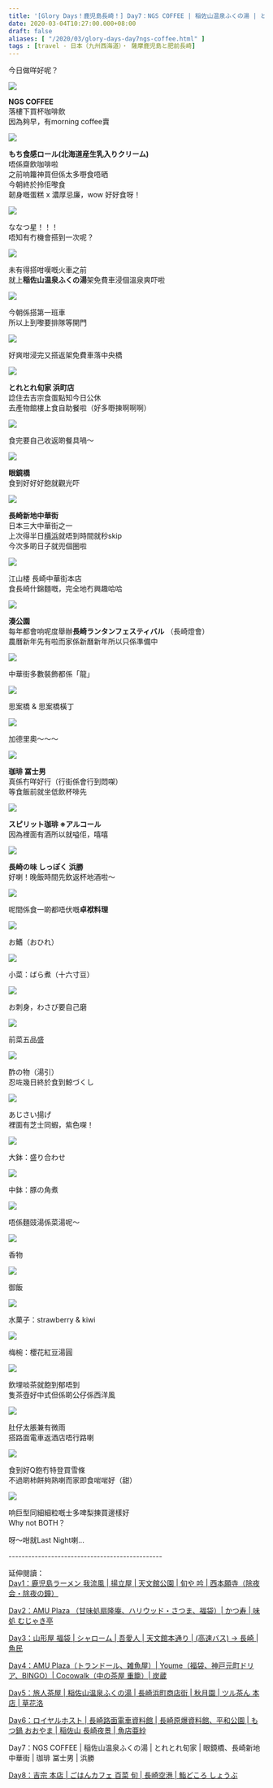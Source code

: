 ```yaml
---
title: '[Glory Days！鹿児島長崎！] Day7：NGS COFFEE | 稲佐山温泉ふくの湯 | とれとれ旬家 | 眼鏡橋、長崎新地中華街 | 珈琲 冨士男 | 浜勝'
date: 2020-03-04T10:27:00.000+08:00
draft: false
aliases: [ "/2020/03/glory-days-day7ngs-coffee.html" ]
tags : [travel - 日本（九州西海道）・ 薩摩鹿児島と肥前長崎]
---
```


今日做咩好呢？  

![](/images/kojngs7.jpg)

**NGS COFFEE**  
落樓下買杯咖啡飲  
因為夠早，有morning coffee賣  

![](https://ndhpwa.ch.files.1drv.com/y4moXo-7x8tSu4wNrn335LdrXogcR4J01eHecpazRcarBPg-dR1qVVuuRt4uHs2BafPAbV2PIVODcLrPZZ9s_DCHwr1XPSZypl5iYJCCMo6rWalXhTaK7jAks3jA6wBd7uBjDWuM5DNcrC6_FCyy72v83iTcEpRtgqpNN2tmQfyDmtEfeF3jfCCs028QxvYNTBWdPrl4k5dUUrcUB4ZgXDbQA?width=660&height=371&cropmode=none)

**もち食感ロール(北海道産生乳入りクリーム)**  
唔係齋飲咖啡啦  
之前响籮神買但係太多嘢食唔晒  
今朝終於拎佢嚟食  
韌身嘅蛋糕 x 濃厚忌廉，wow 好好食呀！  

![](https://a12a5g.ch.files.1drv.com/y4mJiqx211JfsHoTh2sXZI8GNcKkH9HCpETVUT5eWmuoFT7PTE1pc6gAFcLzXgNkZivc2iWfRa9jZ3jqq6cgcS7mCqh9mDFrBefmWn2TO3Zl5JEPUcfaDQaQ5wrUYliSIC0wi-H0lXaI9I3RSTLMBlMS8wUXo2x9YfivCv2-VSJC530nQkY0uBPkcVrR-OaxWj_Ez1620zCxEhsJ1C3lBQyhQ?width=660&height=371&cropmode=none)

ななつ星！！！  
唔知有冇機會搭到一次呢？  

![](https://a11q5g.ch.files.1drv.com/y4mxteoEvhYaeLZzcfRjilJJ33-QFBIPK7Zu7Y-nEYk2tq6ikR_P18RxYHhHnlg_WX-fVu83xkuKWZ52r_tGnEmtmifhAO4Ji0seuN1ri9ULoXwpjzoOYVE-e43wljOCRoDIQe41j_QHdUeZFf0VGbYx7jlSGTGrcTdO13aGffdCPVm3c0pgGuC23ugYlx8xrpKzowyGtREFHdVcAWLOuvg0w?width=660&height=371&cropmode=none)

未有得搭咁嘆嘅火車之前  
就上**稲佐山温泉ふくの湯**架免費車浸個溫泉爽吓啦  

![](https://a12c5g.ch.files.1drv.com/y4maB_k86J6izyn5t60n6Kcm6Ymtqdru4-5us2Uo1BWqISIhpjxuvlzNVmTcgVozWak6fnXtNANYO5yXJ3Wh1x_LyBNduGv88_ffKqE_8OMyRKjF0OLxK8td8jy30ODfu4kwKc_pva-0KBZOv-tCaHIRlxyRhTQfdhiayxeQOpbV3G5oqhzn84pFHZ2fR2h6EE9OEJ9oyOvIR2fFScKhukmrw?width=660&height=371&cropmode=none)

今朝係搭第一班車  
所以上到嚟要排隊等開門  

![](https://a12b5g.ch.files.1drv.com/y4miB8KLKZPBLIzovgnySGN3JUNm8CS49YXPCjj1kzBvLN-OwgciAOjjDTvISLD1cFewb0zH5RtRVlJft0sQRj2gi2ZPWK7wcNM2mMKEEhKkMnppW5eavEENQ9nmTVe-u_-ItyQ1GKvKf-v63cLC75G_ZSBRZjq_Zx-vClp8MRrPpizljfAjx1zHInW5mqow54Zll4hoqn59DBaC8mL7LsABg?width=660&height=371&cropmode=none)

好爽咁浸完又搭返架免費車落中央橋  

![](https://l9h0wa.ch.files.1drv.com/y4mGTqY_gXM7RK7gtDTk2NnxoXNziw74t_UbVkvY2LSnWByFGctoVoAY-HYSB-5ynkusR4Ixmdv3KCvAiEGtRbEPF5JYURb6OSG_zAPxhQkos96c7SfAvM9aEetsc6VDg5mK37QXsQct1E7WP30cBKaKNOvRVqD3OFEgXv3PSp_PdhGej5pRuhUj2N-kQ5D6xipvTL6ggOCbxMPV_xEKDLUdw?width=660&height=371&cropmode=none)

**とれとれ旬家 浜町店**  
諗住去吉宗食蛋點知今日公休  
去產物館樓上食自助餐啦（好多嘢揀啊啊啊）  

![](https://bf2c5g.ch.files.1drv.com/y4mD_NC39lTYQaPCQNh-mbJqzIn0RR1Zffo0gio7wfDrBWOI-zY4AnxXslFz3UJIAsVKBTpfHpYTX9RNRHaH_1XV5Otk7nb5q822jIdTeLTPjtPCSyeVyh5Goa00luKuGei4yIIaTHUl3Hj7wO-p9Z76Dd3mKvqt53fH-hU0Bli-eX6P8HYD8ped-SS2sHpn2TPEZ0v0NEE_29u1BcJx2uw9A?width=660&height=371&cropmode=none)

食完要自己收返啲餐具喎～  

![](https://q1yd5g.ch.files.1drv.com/y4mlexlWUqBohgfKEES4dnNn1Fy4UuDws7qCRkuNPNaOgv_CITDQ_amQneDrfYZjN-z8BHgKr0LyAGyuouoqk5Yr8IChBUrypb040zgWAUAgkn99mPl6p1_u9Tal1RldOR1v3e5Kbs0DG97bNzYcfkgYW9uzr0vqEwOLlkPHXDq_ggk6t8UwsBL-amXV12o9CnKUT8wRsA2ps0frEfiCYhh8Q?width=660&height=371&cropmode=none)

**眼鏡橋**  
食到好好好飽就觀光吓  

![](https://bl2a5g.ch.files.1drv.com/y4mMDq-Alsy294JA4Wbn-3WAvbm1jtj1GdUwcKuT56RLCVauOGPw8I_D-jq6BQMwVUipNCxLeeT5AeYsOIax9ylFfwSn_sWpn2JnHdemI1m3Z8JQ3c3ivXXYXUBBK-KbvrGIhkTzAa-nLw8RlE3vMrWis3WUXTmD_NAlcOf5d8ioz4Rz00cZH6gSRNXhDJYAlUobnadbCaq45k4e6A10frn-g?width=660&height=371&cropmode=none)

**長崎新地中華街**  
日本三大中華街之一  
上次得半日[横浜](https://www.hidie.net/2019/07/day2.html)就唔到時間就秒skip  
今次多啲日子就兜個圈啦  

![](https://bv2j5g.ch.files.1drv.com/y4mp9Gl_agDnUEbuheYo65dGZJTzSk7jITwMlhT0BTJ_FOHUm48Fa59Gr6wo-2_Uj3pZwQ4Fks5UZkm9TgE8F7DshU4n4gmPRgTOq-dARGZDzAbhqUtdT9cC5sZGqUdzweh-qVx1U_qDiC2yDf-JpyUQGxuoaOw1mLYiYxHx5UsDJOaEdpx8hN0jU_q9jsVQ8SQAUJfbFZyq-FcZW9jpIL3Og?width=660&height=371&cropmode=none)

江山楼 長崎中華街本店  
食長崎什錦麵嘅，完全地冇興趣哈哈  

![](https://bv2d5g.ch.files.1drv.com/y4mChctyb8OsEoFIeTzSdooM4HYNmVFimYer_0qwOu5otcwRmUY3sAPVvQhgjx4-qv51rNl7pfrmb57DNbI1zZ3Pll4gU5HtZP4GPra0S5Kw72nOZIqiXwuXC6TLq_prROmocgQZiZ8ZJTcOoeCVZQhe1_p980elcxXGoaCmIw4bHSSoD89FYUIn9Uil4QK7zs7dxMh6fHMy075cX5PYX7mZA?width=660&height=371&cropmode=none)

**湊公園**  
每年都會响呢度舉辦**長崎ランタンフェスティバル** （長崎燈會）  
農曆新年先有啦而家係新曆新年所以只係準備中  

![](https://bv1q5g.ch.files.1drv.com/y4m4uzt6mkp47Mc3yK-cDCMvngcmhKG_FbVhhB--zjDT5i3qjqhbqJ822S3ILhf1H_N3EN6fAVzJmjVjWIVkYbCyHkcDDO_1LpUclHH0U-5lsoEZSL4dzsMT41Ztz0TdAr7dhjVWuHuDXuBzCGeyG7UfyTjWeuXHdHIBGoqxnmhpw-EK5bpID2BailFZTZPphMzPGuSkMGNSbfQC4iaWaKhFg?width=660&height=371&cropmode=none)

中華街多數裝飾都係「龍」  

![](https://av2c5g.ch.files.1drv.com/y4m_CeAgc6uRAAzjeV1wFat3euLJqPGarMK5ZemipsLR-5iJ9PQCMvn_mc8kfYHS_vTulgTHBhB3uiTXnrA4PLU7fsom_xy38O66IjFCDF4_ofu_GNOosZZZggipDMZf-ZztKCq7RtC0L1_MYf0AUp8oIhQrzjjo0M68mIrBs94vQf86-bGRlpS3n3yXf5ReLYKCVq4gKjGKC-Gz1xqGqf-JA?width=660&height=371&cropmode=none)

思案橋 & 思案橋橫丁  

![](https://av2b5g.ch.files.1drv.com/y4m8ZDkczhV-Df0FVuH9oeGGdrqbIIb9OtSH51huDCO44ZAzx-w_mQS0GSdtTW2vKoT0PQukCHUX6R49SlgmFH-3lw85fWVtD3YqAVQ02vnyAjqM8bC13AqyjzQf76BXcOyxcKLLmpQldsGDwIW1Xjk63WO9oTiYJ0VXgqjETRIoV03e116_m3_WYAQVMyxbbyBHlOn_mnDP7cMlMCC8ywk2A?width=660&height=371&cropmode=none)

加德里奧～～～  

![](https://a10gww.ch.files.1drv.com/y4mUaKJhHWrDuodApiazSIQ2SPbjSUkK_RzQ-I_icHJRsyXDjeweqdro0P41ere7ZlXAkf38Nmxh8IqhWbJn41PvnKahr3rhXWT2dgI8Qq1Fx9Af9ENsjxUAWODHBMjZLOqOHFD0d2VtYeG6DXT9yGmTa1vbPEnrcWBFxLHihmYotIKnZXRVUoG_fJ59D1dU26oIkhcaS__tyqgYU-yFrM-eQ?width=660&height=371&cropmode=none)

**珈琲 冨士男**  
真係冇咩好行（行街係會行到悶㗎）  
等食飯前就坐低飲杯啡先  

![](https://a10bww.ch.files.1drv.com/y4mVnId8a6WlEPA446LRqNrgASJpe9JFme2-StwaalOEyKYm49opROqSV9mnXV9clHAtKJ2LtwnIf8zH6vv-601h1Obw234d81vtqbuB6XBfemhZNI7yShEczf1TkAK0yrtsa0P4Nov7nB4zErRg4YaqW9sLpd6RSR_I56OyZNXHgA4Km7WeoRzg18qHBreYtZdlSTAMIyJZbEjsuTLIwPtxQ?width=371&height=660&cropmode=none)

**スピリット珈琲 ※アルコール**  
因為裡面有酒所以就嗌佢，嘻嘻  

![](https://qfyf5g.ch.files.1drv.com/y4mcbLPW24MX-nTPZKUvasViFu4ImmLLF0GAAgQNedXvf4Nldfg9jgcU7N6GPEvym5mMHYfm_4JuFO7zIIkCbvx5pRw8QTvmZ99RsjSU1UomBK7CwX8dET_YkHGA27-igcaqXuIwGQWBsqfBkl7h3vTSY-LIl_IvaMBoTvQjZc_bugLIVW74o-HCrAfrtvWX5PrJ9fr8sCFpeVQtjoz-c7YQQ?width=660&height=371&cropmode=none)

**長崎の味 しっぽく 浜勝**  
好喇！晚飯時間先飲返杯地酒啦～  

![](https://p1yj5g.ch.files.1drv.com/y4mX2P-ZwEa2YEO5ZOtTIEdjTeGoepGoLg5NxUZqPQMTsmATZ-HH0uvEJBg7R4kz8thBVijqvMmcjboM1qk2kFDFNzhvMiqcK79J7DvSDFD3QiIRJKw4rBhLX0IwTx8grzmVmG9BzpA29F6ztlZZ4mp0wxL4n7C-KfplthMF6NCDTBg6OWtV83IDOTz_HIRJwPZ7okO7gucS2kG_jCDKuQUXA?width=660&height=371&cropmode=none)

呢間係食一啲都唔伏嘅**卓袱料理**  

![](https://p1yk5g.ch.files.1drv.com/y4mx7TkdHdnz5tFofBdlWEZ23EKZRW9BuCJvWOVdDA0Wgq6qPjsY3Ni6wtcboWgkUMo4L4C0WMOAIRWyD0bfczBKMDfR9zXVl9lULM82Ioh28_mQ1hx4AociRIH8n9hwplsrOvlUbw9IABAjhJ0j3fRjOCTc8F1ZG13_q8pW-7O7kOX0VwunNIy-05bsL1HynHNCjA98aeiwDqklY4_yUWzHA?width=660&height=371&cropmode=none)

お鰭（おひれ）  

![](https://p1yg5g.ch.files.1drv.com/y4mPf0CXKjzrOCPux-jjOMZQCkyFHTp2mWf5sxcX_9EiIn6eHN6_ZILTPiQVRHkbX3EkdxNnca7QC2UEng-e3yu62oUtpw9bG66Fd1aie-G2P0VkCjvGWOTyiKk0gzFKOEd_nyn3GDyhqZGBKRG394HWC87W0ZCl-GxcA-GjyK7SY7mGgNj3xnvlHrZPMgpJXvm_n2SkpmLus-HDo7saNgeSw?width=660&height=371&cropmode=none)

小菜：ばら煮（十六寸豆）  

![](https://p1yf5g.ch.files.1drv.com/y4mXhQBpvxnHp4qGFeq4vcB3GJ0hkkPWZ7JdbVb89RdI7FiLxym51VrepypxE-C3-mESHXgampWZHjvJJwn4POJzAN86z642tlBgQjv4HwdzAAmE0ho855GZ002OANIaI7l1il5JkKiPn--pS8-BUFmhlY5VulitySkeOAyt6RnpnhKVbZrPqnIldG2j-LZ1uTQeK-te9e4E21A4J5DYcuRug?width=660&height=371&cropmode=none)

お刺身，わさび要自己磨  

![](https://p1ya5g.ch.files.1drv.com/y4mK1uB3hYk1sq9BlGoKRddFt2Op8iO-IVyssM9ugv2VQyZKiKyIPj4KFl5JLVAlsV8N5c8KWKNCos-q76ATARYd4wu63qF-wxemnR9AbhB9VLNN3AUVTvOByqIW6roNNS4LZ62gYAVmWkydgQUGw3gt71WjpkQg06_dD1ZXt8YRDGGJg8Yr4RCFGnT9GHHprzS7VrWkCyYz02oqw_5k-z9Tw?width=660&height=371&cropmode=none)

前菜五品盛  

![](https://al2k5g.ch.files.1drv.com/y4mh2aV-JMmBEAXMfiVANJGMojr-pT5CqTHfWMW0exNwRnS4qxs5AaaPKIkjitCF1KvYR-eY3_UoX8cQwaX3FsuInylSk6C1tcfWIeIr6M6dt5ru3Gi1H2KpR2Mkg-sAoI9faGsowNlWnbsqZ_VBoaYjfD15xrh8ugzyNKcnfaCRP5z53adjjrN01KUAL0APXGXZY8ADuzSxoC_LnpJuP93Eg?width=660&height=371&cropmode=none)

酢の物（湯引）  
忍咗幾日終於食到鯨づくし  

![](https://al2j5g.ch.files.1drv.com/y4mNGNdUIPXdWcSy6iRwMJ29VayM7Yq6PgHxzoOo5JIs4UDC6Pfws71GLPa1c47sV9L3ySMD__sZyt2MmUjjlEw9qVg9fQ4ew7hJb8FWgEF9sNDs-R_kIvoq7tU0j4RFlRfTM0TbkxIinufBHZOHM6_XOtuTnLJvPL86UP-1lYxkE3N87v0c_PyBGG7iZ5e0toO8WyywnP1lr7Xqhcxu6EzFg?width=660&height=371&cropmode=none)

あじさい揚げ  
裡面有芝士同蝦，紫色㗎！  

![](https://al2g5g.ch.files.1drv.com/y4mM3BfxbSSygI7JokyB7lxjVfzZyJIyWTkJhHzg1T2-o52KwfgsYIpHz7klY4eKE-JkBpUQsTBLRMr81-cHQreNoLSPiWzSAsvwQKx9XkE97G4I_TZoLz8hDHI6tNxl12ribV64jZy56OEmSNQyTib08-HDYfEnL3x4-8jwGKHSLNeagHusbzDTT8gKr3CRQjkYu0H1FIFWew2q4YYQReZjA?width=660&height=371&cropmode=none)

大鉢：盛り合わせ  

![](https://al2a5g.ch.files.1drv.com/y4mZ1kNYyC3hO4O1oKt2t4n-YnJEMfE7inv6ar7xyu_aoWbXvV2A7sKEqTJue6BMeKQhpTzYA6H1Vu9lhgN8PFZguQauENZC1Vm222SbdjMjq879-kJccc7mNBb_-vc_zbxBd3N9ZZ4GQJ5XFX2Ywfvy8unE0mNTSOQln65aLpRHwfcFapzSXUPcoFjjdZxa-osKi3xCCuCk0o6JYxoNRdcnQ?width=660&height=371&cropmode=none)

中鉢：豚の角煮  

![](https://al1q5g.ch.files.1drv.com/y4mYOttaA1OvVYRiApmqXrLcR79-VBMbU692vK3lX1z-yhYvJ3pE9P5Fa9mPMDk9dz8noOXyJaYjuCRnDVuCRw146shvpl6PXw2lbTaXxYQx5ATsQ83AOvve3wo_8XhXdC7TW_3rxAbyaa-pQynjsnFWyHlL2tSMyDnj0kZdosjMXt9pvRPxvB4ze6mpr86fRMk9XH-mJuJfrJ9iY4-fU7WIg?width=660&height=371&cropmode=none)

唔係麵豉湯係菜湯呢～  

![](https://al2c5g.ch.files.1drv.com/y4mi40Q8JmnbBROBwKMCtyfNUfnTimbWljUywMl4rAOxqhOSkTfVm_eLoImYJ4HwjjnR2cUHeJt12nyQO7VAB5HmtLBpJDZR-evsDiu0zjSsDjgLRjwLYBr25XaExIZER1ELgJ94YQ4xJbiI6pLuQauOIp87o_ng3LLx1EZHc5T1uao1bh8xT10jjX4Lc0j2VQnCCqbq6bcr3hzYSuPAhCRTQ?width=660&height=371&cropmode=none)

香物  

![](https://al2b5g.ch.files.1drv.com/y4m4lHDo4FGlVMYYZeQpG6RtK5hVeel96J7x92UzqNDE89tR84chhODaws8_IDW13nxCoUieQ2Zf5UqP2-p0AMgQ18P_rYjNq7_F4S3HxYteCtbtbRpf1ndzEZi4lnr0dJzUF7W_uuyD1YBP-peZLayYOMqbY6ZhUCdxNvJsZK_1QnDopQ1-DqE-pzgI5jqINjep7mSf5ML0LuedYUeF4j9qQ?width=660&height=371&cropmode=none)

御飯  

![](https://av2k5g.ch.files.1drv.com/y4mVNzCqcivZSYA_m9cE9HPmy6Us01CEEODX5QxhpZk4aw4_DTvhEHaWf6l4Xpw5hmbp4yTDgkSBJq7s2RCaQUV7S7UthEaZcOILLTfPc1h_wVXgsn5NBRNY9NGhD-asH__PGaLxZY1YuLgzw6-j-P0AdiIBJ9vS5ePRrDrK0qIff3WRZSGH-PXvZnzq6CLlczPd1xHLNyt1zeh5tLy3Ko4Pg?width=660&height=371&cropmode=none)

水菓子：strawberry & kiwi  

![](https://av2j5g.ch.files.1drv.com/y4mlywQUE7JJf0IDTatbWAeDFEVQhfHgZInjLH8NzonwtV3NbWcH0AZd8Zndmm6toQina4Hvl77o9EXltpVwf2hPht4ciumZHSdjbtkPhBMvaDAVeyxaMgQEwifY32Yeb7M4cV0XjsP3SOSOzctRvK3KBzzKFQcazIrACcNgg03dI46Yg-rwCZH9QbHd5L5lT9YkhoRDCRbA7P23LOkpqhymA?width=660&height=371&cropmode=none)

梅椀：櫻花紅豆湯圓  

![](https://av2e5g.ch.files.1drv.com/y4mueV-6mpUmyroHBDqt7l6nWwlTKFjOksOzaE2eGaIF1aBzeDukYQYSYtphFBu_XzBMD2QpFZMC9OcfUpTbKgrg9b9a3u4dNw1twLnwA8nljelUbOtI7V7qjQKTjpiEBT0clRQdPpiHIm_YXla2xH2bX5mjo1ACYx-0YM0GXqgC49Z43102FVG4JaTEkNgSvhXaHwqVGgmuUv11Wbty5NFNw?width=660&height=371&cropmode=none)

飲埋啖茶就飽到郁唔到  
隻茶壺好中式但係啲公仔係西洋風  

![](https://av2d5g.ch.files.1drv.com/y4mfAbv8WIlUoj1VvD2JzuiNazECsd4yO9_FVc8rOCX0EyOCou-zXDAnBQ39KSRAhhjmEX1lFFqEG8G7xONPeyaxyhTwBqBS_RtcXkNP-1AJ_UibuWtYD493t2P3syN6hjPiUZ-LU7XzgXp2LuWW-ZXrUB6woY-gT06eyxxkFNQfemfALR8LfByDVSdYWzVE3ckt89V9xN8C4nHKvlXj9mcyQ?width=660&height=371&cropmode=none)

肚仔太脹兼有微雨  
搭路面電車返酒店唔行路喇  

![](https://av2f5g.ch.files.1drv.com/y4mnvKPdzJHFJfC2Kq2X1unckeH8jZsukkbfvPbSYSqWNz0NCjO2VhgHSSswuRXAoaJmOObcr0SkBJZ4xX88FIwEJm6B876DqRtx2SU0BBsWE4h-0Ixk6mhVcz-_iLmuC7I2-Qwxej9oZrEv0F3cqg9dGc4bg7ovm2bPawo9ywc--LopJi-fyd5_4z6gf9kSawBnVsv3wIJM_LnT2ewX3L2Aw?width=660&height=371&cropmode=none)

食到好Q飽冇特登買雪條  
不過啲柿餅夠熟喇而家即食啱啱好（甜）  

![](https://av2a5g.ch.files.1drv.com/y4mdxMvS4Un8TEAUOj9dCh9ikNcnHH2mby4F_WaIl6w23IRXxcKBh3IHo14DgBBmBvGaH47ynWXmhIXhBjoJG6e76PSpERYvsrOUbYyY34H9a6jlbSt9YuySlbKruBWdPQaQ9X7ervmZArQvfKuRDYrF1Tio1_c-eFFKP7v0k-2EwOBY3jf3ScNO1rRNJQH_LKRBK_YpDs9X_lDDsa-1lFIpQ?width=660&height=371&cropmode=none)

响巨型同細細粒嘅士多啤梨揀買邊樣好  
Why not BOTH？  
  
  
呀～咁就Last Night喇...  
  
\-----------------------------------------------  
  
延伸閱讀：  
[Day1：鹿児島ラーメン 我流風 | 揚立屋 | 天文館公園 | 旬や 吟 | 西本願寺（除夜会・除夜の鐘）](https://www.hidie.net/2020/02/glory-days-day1.html)

[Day2：AMU Plaza （甘味処扇隆庵、ハリウッド・さつま、福袋）| かつ寿 | 味処 むじゃき亭](https://www.hidie.net/2020/02/glory-days-day2amu-plaza.html)

[Day3：山形屋 福袋 | シャローム | 吾愛人 | 天文館本通り | (高速バス) → 長崎 | 魚民](https://www.hidie.net/2020/02/glory-days-day3.html)

[Day4：AMU Plaza（トランドール、雑魚屋）| Youme（福袋、神戸元町ドリア、BINGO）| Cocowalk（中の茶屋 重籠）| 炭蔵](https://www.hidie.net/2020/02/glory-days-day4amu-plaza-youmebingo.html)

[Day5：旅人茶屋 | 稲佐山温泉ふくの湯 | 長崎浜町商店街 | 秋月園 | ツル茶ん 本店 | 草花洛](https://www.hidie.net/2020/03/glory-days-day5.html)

[Day6：ロイヤルホスト | 長崎路面電車資料館 | 長崎原爆資料館、平和公園 | もつ鍋 おおやま | 稲佐山 長崎夜景 | 魚店亜紗](https://www.hidie.net/2020/03/glory-days-day6.html)

Day7：NGS COFFEE | 稲佐山温泉ふくの湯 | とれとれ旬家 | 眼鏡橋、長崎新地中華街 | 珈琲 冨士男 | 浜勝

[Day8：吉宗 本店 | ごはんカフェ 百菜 旬 | 長崎空港 | 鮨どころ しょうぶ](https://www.hidie.net/2020/03/glory-days-day8.html)